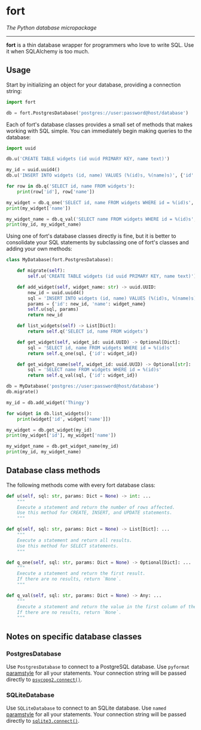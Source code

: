 # fort

*The Python database micropackage*

-----

**fort** is a thin database wrapper for programmers who love to write SQL. Use it when SQLAlchemy is too much.

## Usage

Start by initializing an object for your database, providing a connection string:

```python
import fort

db = fort.PostgresDatabase('postgres://user:password@host/database')
```

Each of fort's database classes provides a small set of methods that makes working with SQL simple. You can immediately
begin making queries to the database:

```python
import uuid

db.u('CREATE TABLE widgets (id uuid PRIMARY KEY, name text)')

my_id = uuid.uuid4()
db.u('INSERT INTO widgets (id, name) VALUES (%(id)s, %(name)s)', {'id': my_id, 'name': 'Thingy'})

for row in db.q('SELECT id, name FROM widgets'):
    print(row['id'], row['name'])

my_widget = db.q_one('SELECT id, name FROM widgets WHERE id = %(id)s', {'id': my_id})
print(my_widget['name'])

my_widget_name = db.q_val('SELECT name FROM widgets WHERE id = %(id)s', {'id': my_id})
print(my_id, my_widget_name)
```

Using one of fort's database classes directly is fine, but it is better to consolidate your SQL statements by
subclassing one of fort's classes and adding your own methods:

```python
class MyDatabase(fort.PostgresDatabase):

    def migrate(self):
        self.u('CREATE TABLE widgets (id uuid PRIMARY KEY, name text)')

    def add_widget(self, widget_name: str) -> uuid.UUID:
        new_id = uuid.uuid4()
        sql = 'INSERT INTO widgets (id, name) VALUES (%(id)s, %(name)s)'
        params = {'id': new_id, 'name': widget_name}
        self.u(sql, params)
        return new_id

    def list_widgets(self) -> List[Dict]:
        return self.q('SELECT id, name FROM widgets')

    def get_widget(self, widget_id: uuid.UUID) -> Optional[Dict]:
        sql = 'SELECT id, name FROM widgets WHERE id = %(id)s'
        return self.q_one(sql, {'id': widget_id})

    def get_widget_name(self, widget_id: uuid.UUID) -> Optional[str]:
        sql = 'SELECT name FROM widgets WHERE id = %(id)s'
        return self.q_val(sql, {'id': widget_id})

db = MyDatabase('postgres://user:password@host/database')
db.migrate()

my_id = db.add_widget('Thingy')

for widget in db.list_widgets():
    print(widget['id', widget['name']])

my_widget = db.get_widget(my_id)
print(my_widget['id'], my_widget['name'])

my_widget_name = db.get_widget_name(my_id)
print(my_id, my_widget_name)
```

## Database class methods

The following methods come with every fort database class:

```python
def u(self, sql: str, params: Dict = None) -> int: ...
    """
    Execute a statement and return the number of rows affected.
    Use this method for CREATE, INSERT, and UPDATE statements.
    """

def q(self, sql: str, params: Dict = None) -> List[Dict]: ...
    """
    Execute a statement and return all results.
    Use this method for SELECT statements.
    """

def q_one(self, sql: str, params: Dict = None) -> Optional[Dict]: ...
    """
    Execute a statement and return the first result.
    If there are no results, return `None`.
    """

def q_val(self, sql: str, params: Dict = None) -> Any: ...
    """
    Execute a statement and return the value in the first column of the first result.
    If there are no results, return `None`.
    """
```

## Notes on specific database classes

### PostgresDatabase

Use `PostgresDatabase` to connect to a PostgreSQL database. Use `pyformat` [paramstyle][a] for all your statements.
Your connection string will be passed directly to [`psycopg2.connect()`][b].

### SQLiteDatabase

Use `SQLiteDatabase` to connect to an SQLite database. Use `named` [paramstyle][a] for all your statements. Your
connection string will be passed directly to [`sqlite3.connect()`][c].

[a]: https://www.python.org/dev/peps/pep-0249/#paramstyle
[b]: http://initd.org/psycopg/docs/module.html#psycopg2.connect
[c]: https://docs.python.org/3/library/sqlite3.html#sqlite3.connect

